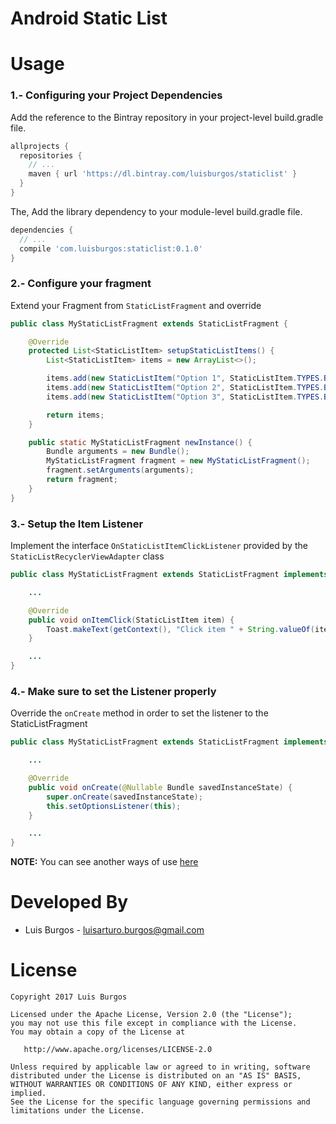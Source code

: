 Android Static List
==========================

Usage
=====

### 1.- Configuring your Project Dependencies

Add the reference to the Bintray repository in your project-level build.gradle file.

```groovy
allprojects {
  repositories {
    // ...
    maven { url 'https://dl.bintray.com/luisburgos/staticlist' }
  }
}
```

The, Add the library dependency to your module-level build.gradle file.

```groovy
dependencies {
  // ...
  compile 'com.luisburgos:staticlist:0.1.0'
}
```

### 2.- Configure your fragment

Extend your Fragment from `StaticListFragment` and override

```java
public class MyStaticListFragment extends StaticListFragment {

    @Override
    protected List<StaticListItem> setupStaticListItems() {
        List<StaticListItem> items = new ArrayList<>();

        items.add(new StaticListItem("Option 1", StaticListItem.TYPES.BASIC_RIGHT_DETAIL));
        items.add(new StaticListItem("Option 2", StaticListItem.TYPES.BASIC));
        items.add(new StaticListItem("Option 3", StaticListItem.TYPES.BASIC_RIGHT_DETAIL));

        return items;
    }

    public static MyStaticListFragment newInstance() {
        Bundle arguments = new Bundle();
        MyStaticListFragment fragment = new MyStaticListFragment();
        fragment.setArguments(arguments);
        return fragment;
    }
}
```

### 3.- Setup the Item Listener

Implement the interface `OnStaticListItemClickListener` provided by the `StaticListRecyclerViewAdapter` class

```java
public class MyStaticListFragment extends StaticListFragment implements StaticListRecyclerViewAdapter.OnStaticListItemClickListener {

    ...

    @Override
    public void onItemClick(StaticListItem item) {
        Toast.makeText(getContext(), "Click item " + String.valueOf(item.getTitle()), Toast.LENGTH_SHORT).show();
    }

    ...
}
```

### 4.- Make sure to set the Listener properly

Override the `onCreate` method in order to set the listener to the StaticListFragment

```java
public class MyStaticListFragment extends StaticListFragment implements StaticListRecyclerViewAdapter.OnStaticListItemClickListener {

    ...

    @Override
    public void onCreate(@Nullable Bundle savedInstanceState) {
        super.onCreate(savedInstanceState);
        this.setOptionsListener(this);
    }

    ...
}
```

**NOTE:** You can see another ways of use [here](https://github.com/LuisBurgos/android-staticlist/tree/master/app/src/main/java/com/luisburgos/androidstaticlist)


Developed By
============

 * Luis Burgos - <luisarturo.burgos@gmail.com>

License
=======

    Copyright 2017 Luis Burgos

    Licensed under the Apache License, Version 2.0 (the "License");
    you may not use this file except in compliance with the License.
    You may obtain a copy of the License at

       http://www.apache.org/licenses/LICENSE-2.0

    Unless required by applicable law or agreed to in writing, software
    distributed under the License is distributed on an "AS IS" BASIS,
    WITHOUT WARRANTIES OR CONDITIONS OF ANY KIND, either express or implied.
    See the License for the specific language governing permissions and
    limitations under the License.
